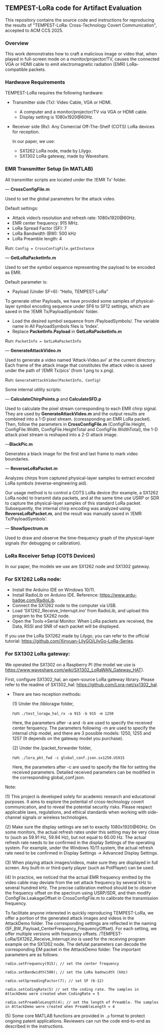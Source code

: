 ## TEMPEST-LoRa code for Artifact Evaluation

This repository contains the source code and instructions for reproducing the results of "TEMPEST-LoRa: Cross-Technology Covert Communication", accepted to ACM CCS 2025.

### Overview

This work demonstrates how to craft a malicious image or video that, when played in full-screen mode on a monitor/projector/TV, causes the connected VGA or HDMI cable to emit electromagnetic radiation (EMR)  LoRa-compatible packets.

### Hardwave Requirements

TEMPEST-LoRa requires the following hardware:

- Transmitter side (Tx): Video Cable, VGA or HDMI.
    - A computer and a monitor/projector/TV via VGA or HDMI cable.
    - Display setting is 1080x1920@60Hz.
- Receiver side (Rx): Any Comercial Off-The-Shelf (COTS) LoRa devices for reception.
    
    In our paper, we use:
    
    - SX1262 LoRa node, made by Lilygo.
    - SX1302 LoRa gateway, made by Waveshare.

### EMR Transmitter Setup (in MATLAB)

All transmitter scripts are located under the ‘/EMR Tx’ folder.

— **CrossConfigFile.m**

Used to set the global parameters for the attack video. 

Default settings:

- Attack video’s resolution and refresh rate: 1080x1920@60Hz.
- EMR center frequency: 915 MHz.
- LoRa Spread Factor (SF): 7
- LoRa Bandwidth (BW): 500 kHz
- LoRa Preamble length: 4

Run: `Config = CrossConfigFile.getInstance`

— **GetLoRaPacketInfo.m**

Used to set the symbol sequence representing the payload to be encoded as EMR. 

Default parameter is:

- Payload (Under SF=6): “Hello, TEMPEST-LoRa”

To generate other Payloads, we have provided some samples of physical-layer symbol encoding sequence under SF6 to SF12 settings, which are saved in the ‘/EMR Tx/PayloadSymbols’ folder. 

- Load the desired symbol sequence from /PayloadSymbols/. The variable name in All PayloadSymbols files is ‘Index’.
- Replace **PacketInfo.Payload** in **GetLoRaPacketInfo.m**

Run: `PacketInfo = GetLoRaPacketInfo`

— **GenerateAttackVideo.m**

Used to generate a video named ‘Attack-Video.avi’ at the current directory. Each frame of the attack image that constitutes the attack video is saved under the path of ‘/EMR Tx/pics’ (from 1.png to x.png).

Run: `GenerateAttackVideo(PacketInfo, Config)`

Some internal utility scripts:

—  **CalculateChirpPoints.p** and **CalculateSFD.p**

Used to calculate the pixel stream corresponding to each EMR chirp signal.  They are used by **GenerateAttackVideo.m** and the output results are combined into a 1-D pixel stream. (coressponding an EMR LoRa packet). Then, follow the parameters in **CrossConfigFile.m** (ConfigFile.Height, ConfigFile.Width, ConfigFile.HeightTotal and ConfigFile.WidthTotal), the 1-D attack pixel stream is reshaped into a 2-D attack image.

—**BlackPic.m**

Generates a black image for the first and last frame to mark video boundaries.

— **ReverseLoRaPacket.m**

Analyzes chirps from captured physical-layer samples to extract encoded LoRa symbols (reverse-engineering aid).

Our usage method is to control a COTS LoRa device (for example, a SX1262 LoRa node) to transmit data packets, and at the same time use USRP or SDR to capture the physical-layer samples of this standard LoRa packet. Subsequently, the internal chirp encoding was analyzed using **ReverseLoRaPacket.m**, and the result was manually saved in ‘/EMR Tx/PayloadSymbols’.

— **ShowSpectrum.m**

Used to draw and observe the time-frequency graph of the physical-layer signals (for debugging or calibration).

### LoRa Receiver Setup (COTS Devices)

In our paper, the models we use are SX1262 node and SX1302 gateway.

### For SX1262 LoRa node:

- Install the Arduino IDE on Windows 10/11.
- Install RadioLib on Arduino IDE. Reference: https://www.ardu-badge.com/RadioLib.
- Connect the SX1262 node to the computer via USB.
- Load ‘SX1262_Receive_Interrupt.ino’ from RadioLib, and upload this program to the SX262 node.
- Open the Tools→Serial Monitor. When LoRa packets are received, the Data, RSSI and SNR of each packet will be displayed.

If you use the LoRa SX1262 made by Lilygo, you can refer to the official tutorial: https://github.com/Xinyuan-LilyGO/LilyGo-LoRa-Series. 

### For SX1302 LoRa gateway:

We operated the SX1302 on a Raspberry PI (the model we use is https://www.waveshare.com/wiki/SX1302_LoRaWAN_Gateway_HAT). 

First, configure SX1302_hal, an open-source LoRa gateway library. Please refer to the readme of SX1302_hal: https://github.com/Lora-net/sx1302_hal.

- There are two reception methods:
    
    (1) Under the /libloragw folder,
    
    run: `./test_loragw_hal_rx -a 915 -b 915 -m 1250`
    
    Here, the parameters after -a and -b are used to specify the received center ferquency. The parameters following -m are used to specify the internal chip model, and there are 3 possible models: 1250, 1255 and 1257 (It depends on the gateway model you purchase).
    
    (2) Under the /packet_forwarder folder,
    
    run: `./lora_pkt_fwd -c global_conf.json.sx1250.US915`
    
    Here, the parameters after -c are used to specify the file for setting the received parameters. Detailed received parameters can be modified in the corresponding global_conf.json.
    

Note:

(1) This project is developed solely for academic research and educational purposes. It aims to explore the potential of cross-technology covert communication, and to reveal the potential security risks. Please respect applicable laws, regulations, and ethical standards when working with side-channel signals or wireless technologies.

(2) Make sure the display settings are set to exactly 1080x1920@60Hz. On some monitors, the actual refresh rates under this setting may be very close to (such as 59.91 Hz, 59.94 Hz), but not equal to 60.00 Hz. The actual refresh rate needs to be confirmed in the display Settings of the operating system. For example, under the Windows 10/11 system, the actual refresh rate need to be confirmed in Display Settings -> Advanced Display Settings.

(3) When playing attack images/videos, make sure they are displayed in full screen. Any built-in or third-party player (such as PotPlayer) can be used.

(4) In practice, we noticed that the actual EMR frequency emitted by the video cable may deviate from the set attack frequency by several kHz to several hundred kHz. The precise calibration method should be to observe the frequency offset on the spectrum using USRP/SDR, and then modify ConfigFile.LeakageOffset in CrossConfigFile.m to calibrate the transmission frequency. 

To facilitate anyone interested in quickly reproducing TEMPEST-LoRa, we offer a portion of the generated attack images and videos in the AttackDemo folder. The corresponding settings are reflected in the naming (SF_BW_Payload_CenterFrequency_FrequencyOffset). For each setting, we offer multiple versions with frequency offsets. /TEMPEST-LoRa/SX1262_Receive_Interrupt.ino is used for the receiving program example on the SX1262 node. The defulat parameters can decode the corresponding EM packet in the AtttackDemo folder. The important parameters are as follows:

`radio.setFrequency(915); // set the center frequency`

`radio.setBandwidth(500); // set the LoRa badnwidth (kHz)`

`radio.setSpreadingFactor(7); // set SF (6-12)`

`radio.setCodingRate(5) // set the coding rate. The samples in AttackDemo were created when CodingRate = 5`

`radio.setPreambleLength(4); // set the length of Preamble. The samples in AttackDemo were created when PreambleLength = 4`

(5) Some core MATLAB functions are provided in `.p` format to protect ongoing patent applications. Reviewers can run the code end-to-end as described in the instructions.